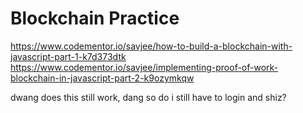# Blockchain Practice
https://www.codementor.io/savjee/how-to-build-a-blockchain-with-javascript-part-1-k7d373dtk
https://www.codementor.io/savjee/implementing-proof-of-work-blockchain-in-javascript-part-2-k9ozymkqw

dwang does this still work, dang so do i still have to login and shiz?